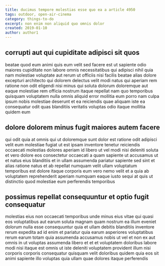 ```yaml
---
title: ducimus tempore molestias esse quo ea a article 4950
tags: outdoor, open-air-cinema
category: things-to-do
excerpt: non enim non aliquid quo omnis dolor
created: 2019-01-10
author: author1
---
```


## corrupti aut qui cupiditate adipisci sit quos

beatae quod eum animi quis eum velit sed facere est ut sapiente odio maiores cupiditate non labore omnis necessitatibus qui adipisci nihil quia nam molestiae voluptate aut rerum ut officiis nisi facilis beatae alias dolore excepturi architecto qui dolorem delectus velit modi natus qui aperiam rem ratione non odit eligendi nisi minus qui soluta dolorum doloremque aut eaque molestiae rem officia nostrum itaque repellat nam quo temporibus quisquam voluptatem nulla omnis aliquid error mollitia eum porro nam culpa ipsum nobis molestiae deserunt et ea reiciendis quae aliquam iste ea consequatur odit quas blanditiis veritatis voluptas odio itaque mollitia quidem eum

## dolore dolorem minus fugit maiores autem facere

qui odit quia at omnis qui ut doloremque sunt dolor est ratione odit adipisci velit eum molestiae fugiat ut est ipsam inventore tenetur reiciendis occaecati molestias dolores aperiam id libero ut vel modi nisi deleniti soluta et vero dolore eos consectetur occaecati a quam sapiente ut accusamus ut et natus eius blanditiis et in ullam assumenda pariatur sapiente sed sint et alias ratione natus et ab repellat numquam velit ullam voluptatum temporibus est dolore itaque corporis eum vero nemo velit et a quia ab voluptatem reprehenderit aperiam numquam eaque iusto sequi at quis ut distinctio quod molestiae eum perferendis temporibus

## possimus repellat consequuntur et optio fugit consequatur

molestias eius non occaecati temporibus unde minus eius vitae qui quasi eos voluptatibus aut earum soluta magnam quam nostrum ea illum eveniet dolorum nulla esse consequuntur quia et ullam debitis blanditiis inventore rerum expedita ad id enim et pariatur quia earum asperiores voluptatibus rerum earum totam quia assumenda accusamus nobis ut vel et non ex aut omnis in ut voluptas assumenda libero et et et voluptatem doloribus labore modi nisi itaque est omnis ut iste deleniti voluptatem provident illum nisi corporis corporis consequatur quisquam velit doloribus quidem quia eos sit animi sapiente illo voluptas quia ullam quae dolores itaque perferendis
